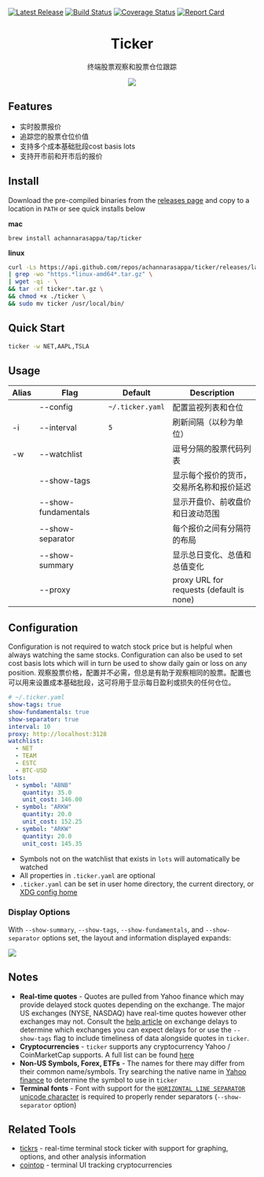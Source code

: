 <p>
    <a href="https://github.com/achannarasappa/ticker/releases"><img src="https://img.shields.io/github/v/release/achannarasappa/ticker" alt="Latest Release"></a>
    <a href="https://github.com/achannarasappa/ticker/actions"><img src="https://github.com/achannarasappa/ticker/workflows/test/badge.svg" alt="Build Status"></a>
    <a href='https://coveralls.io/github/achannarasappa/ticker?branch=master'><img src='https://coveralls.io/repos/github/achannarasappa/ticker/badge.svg?branch=master' alt='Coverage Status' /></a>
    <a href='https://goreportcard.com/badge/github.com/achannarasappa/ticker'><img src='https://goreportcard.com/badge/github.com/achannarasappa/ticker' alt='Report Card' /></a>
</p>

<h1 align="center">Ticker</h2>
<p align="center">
终端股票观察和股票仓位跟踪
</p>
<p align="center">
<img align="center" src="./docs/ticker.gif" />
</p>

## Features

* 实时股票报价
* 追踪您的股票仓位价值
* 支持多个成本基础批段cost basis lots
* 支持开市前和开市后的报价

## Install

Download the pre-compiled binaries from the [releases page](https://github.com/achannarasappa/ticker/releases) and copy to a location in `PATH` or see quick installs below

**mac**
```
brew install achannarasappa/tap/ticker
```

**linux**
```sh
curl -Ls https://api.github.com/repos/achannarasappa/ticker/releases/latest \
| grep -wo "https.*linux-amd64*.tar.gz" \
| wget -qi - \
&& tar -xf ticker*.tar.gz \
&& chmod +x ./ticker \
&& sudo mv ticker /usr/local/bin/
```

## Quick Start

```sh
ticker -w NET,AAPL,TSLA
```

## Usage
|Alias|Flag|Default|Description|
|-|-|-|-|
|  |--config|`~/.ticker.yaml`|配置监视列表和仓位|
|-i|--interval|`5`|刷新间隔（以秒为单位）|
|-w|--watchlist||逗号分隔的股票代码列表|
|  |--show-tags||显示每个报价的货币，交易所名称和报价延迟 |
|  |--show-fundamentals||显示开盘价、前收盘价和日波动范围 |
|  |--show-separator||每个报价之间有分隔符的布局|
|  |--show-summary||显示总日变化、总值和总值变化|
|  |--proxy||proxy URL for requests (default is none)|

## Configuration

Configuration is not required to watch stock price but is helpful when always watching the same stocks. Configuration can also be used to set cost basis lots which will in turn be used to show daily gain or loss on any position.
观察股票价格，配置并不必需，但总是有助于观察相同的股票。配置也可以用来设置成本基础批段，这可将用于显示每日盈利或损失的任何仓位。

```yaml
# ~/.ticker.yaml
show-tags: true
show-fundamentals: true
show-separator: true
interval: 10
proxy: http://localhost:3128
watchlist:
  - NET
  - TEAM
  - ESTC
  - BTC-USD
lots:
  - symbol: "ABNB"
    quantity: 35.0
    unit_cost: 146.00
  - symbol: "ARKW"
    quantity: 20.0
    unit_cost: 152.25
  - symbol: "ARKW"
    quantity: 20.0
    unit_cost: 145.35
```

* Symbols not on the watchlist that exists in `lots` will automatically be watched
* All properties in `.ticker.yaml` are optional
* `.ticker.yaml` can be set in user home directory, the current directory, or [XDG config home](https://specifications.freedesktop.org/basedir-spec/basedir-spec-latest.html)

### Display Options

With  `--show-summary`, `--show-tags`, `--show-fundamentals`, and `--show-separator` options set, the layout and information displayed expands:

<img src="./docs/ticker-all-options.png" />

## Notes

* **Real-time quotes** - Quotes are pulled from Yahoo finance which may provide delayed stock quotes depending on the exchange. The major US exchanges (NYSE, NASDAQ) have real-time quotes however other exchanges may not. Consult the [help article](https://help.yahoo.com/kb/SLN2310.html) on exchange delays to determine which exchanges you can expect delays for or use the `--show-tags` flag to include timeliness of data alongside quotes in `ticker`.
* **Cryptocurrencies**  - `ticker` supports any cryptocurrency Yahoo / CoinMarketCap supports. A full list can be found [here](https://finance.yahoo.com/cryptocurrencies?offset=0&count=100)
* **Non-US Symbols, Forex, ETFs** - The names for there may differ from their common name/symbols. Try searching the native name in [Yahoo finance](https://finance.yahoo.com/) to determine the symbol to use in `ticker`
* **Terminal fonts** - Font with support for the [`HORIZONTAL LINE SEPARATOR` unicode character](https://www.fileformat.info/info/unicode/char/23af/fontsupport.htm) is required to properly render separators (`--show-separator` option)

## Related Tools

* [tickrs](https://github.com/tarkah/tickrs) - real-time terminal stock ticker with support for graphing, options, and other analysis information
* [cointop](https://github.com/miguelmota/cointop) - terminal UI tracking cryptocurrencies
